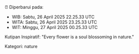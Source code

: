 ⏰ Diperbarui pada:
- WIB: Sabtu, 26 April 2025 22.25.33 UTC
- WITA: Sabtu, 26 April 2025 23.25.33 UTC
- WIT: Minggu, 27 April 2025 00.25.33 UTC

Kutipan Inspiratif:
"Every flower is a soul blossoming in nature."


Kategori: nature

